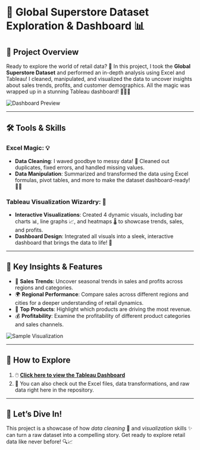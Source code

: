 # 🌟 Global Superstore Dataset Exploration & Dashboard 📊  

## 🎯 Project Overview  
Ready to explore the world of retail data? 🚀 In this project, I took the **Global Superstore Dataset** and performed an in-depth analysis using Excel and Tableau! I cleaned, manipulated, and visualized the data to uncover insights about sales trends, profits, and customer demographics. All the magic was wrapped up in a stunning Tableau dashboard! 🧙‍♂️✨  

![Dashboard Preview](https://via.placeholder.com/800x400?text=Insert+Dashboard+Image+Here)  

---

## 🛠️ Tools & Skills  
### Excel Magic: 💡  
- **Data Cleaning**: I waved goodbye to messy data! 🧹 Cleaned out duplicates, fixed errors, and handled missing values.  
- **Data Manipulation**: Summarized and transformed the data using Excel formulas, pivot tables, and more to make the dataset dashboard-ready! 🔧✨

### Tableau Visualization Wizardry: 🔮  
- **Interactive Visualizations**: Created 4 dynamic visuals, including bar charts 📊, line graphs 📈, and heatmaps 🌡️ to showcase trends, sales, and profits.  
- **Dashboard Design**: Integrated all visuals into a sleek, interactive dashboard that brings the data to life! 🎨

---

## 🌟 Key Insights & Features  
- 🧭 **Sales Trends**: Uncover seasonal trends in sales and profits across regions and categories.  
- 🌍 **Regional Performance**: Compare sales across different regions and cities for a deeper understanding of retail dynamics.  
- 🛒 **Top Products**: Highlight which products are driving the most revenue.  
- 💰 **Profitability**: Examine the profitability of different product categories and sales channels.  

![Sample Visualization](https://via.placeholder.com/800x400?text=Insert+Visualization+Image+Here)  

---

## 🚀 How to Explore  
1. 🖱️ **[Click here to view the Tableau Dashboard](#)**  
2. 📂 You can also check out the Excel files, data transformations, and raw data right here in the repository.

---

## 🎉 Let’s Dive In!  
This project is a showcase of how *data cleaning* 🧹 and *visualization* skills ✨ can turn a raw dataset into a compelling story. Get ready to explore retail data like never before! 🔍📈  
